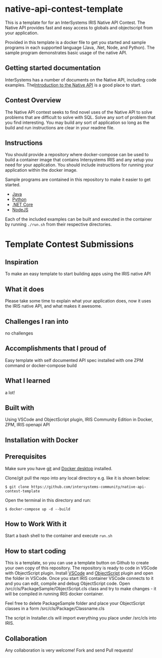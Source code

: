 # native-api-contest-template
This is a template for for an InterSystems IRIS Native API Contest.  The Native API provides fast and easy access to globals and objectscript from your application.

Provided in this template is a docker file to get you started and sample programs in each supported language (Java, .Net, Node, and Python).  The sample program demonstrates basic usage of the native API.  

## Getting started documentation

InterSystems has a number of documents on the Native API, including code examples. The[Introduction to the Native API](https://docs.intersystems.com/irislatest/csp/docbook/DocBook.UI.Page.cls?KEY=BJAVNAT_intro) is a good place to start.

## Contest Overview

The Native API contest seeks to find novel uses of the Native API to solve problems that are difficult to solve with SQL.  Solve any sort of problem that you find interesting.  You may build any sort of application so long as the build and run instructions are clear in your readme file.

## Instructions

You should provide a repository where docker-compose can be used to build a container image that contains Intersystems IRIS and any setup you need for your application. 
You should include instructions for running your application within the docker image. 

Sample programs are contained in this repository to make it easier to get started.
* [Java](https://github.com/intersystems-community/native-api-contest-template/blob/master/src/java/README.md)
* [Python](https://github.com/intersystems-community/native-api-contest-template/blob/master/src/python/README.md)
* [.NET Core](https://github.com/intersystems-community/native-api-contest-template/blob/master/src/dotnet/README.md)
* [NodeJS](https://github.com/intersystems-community/native-api-contest-template/blob/master/src/nodejs/README.md)

Each of the included examples can be built and executed in the container by running `./run.sh` from their respective directories.


# Template Contest Submissions

## Inspiration
To make an easy template to start building apps using the IRIS native API

## What it does
Please take some time to explain what your application does, now it uses the IRIS native API, and what makes it awesome.

## Challenges I ran into
no challenges

## Accomplishments that I proud of
Easy template with self documented API spec installed with one ZPM command or docker-compose build

## What I learned
a lot!

## Built with
Using VSCode and ObjectScript plugin, IRIS Community Edition in Docker, ZPM, IRIS openapi API


## Installation with Docker

## Prerequisites
Make sure you have [git](https://git-scm.com/book/en/v2/Getting-Started-Installing-Git) and [Docker desktop](https://www.docker.com/products/docker-desktop) installed.


Clone/git pull the repo into any local directory e.g. like it is shown below:

```
$ git clone https://github.com/intersystems-community/native-api-contest-template
```

Open the terminal in this directory and run:

```
$ docker-compose up -d --build
```

## How to Work With it

Start a bash shell to the container and execute `run.sh`


## How to start coding
This is a template, so you can use a template button on Github to create your own copy of this repository.
The repository is ready to code in VSCode with ObjectScript plugin.
Install [VSCode](https://code.visualstudio.com/) and [ObjectScript](https://marketplace.visualstudio.com/items?itemName=daimor.vscode-objectscript) plugin and open the folder in VSCode.
Once you start IRIS container VSCode connects to it and you can edit, compile and debug ObjectScript code.
Open /src/cls/PackageSample/ObjectScript.cls class and try to make changes - it will be compiled in running IRIS docker container.

Feel free to delete PackageSample folder and place your ObjectScript classes in a form
/src/cls/Package/Classname.cls

The script in Installer.cls will import everything you place under /src/cls into IRIS.

## Collaboration 
Any collaboration is very welcome! Fork and send Pull requests!
